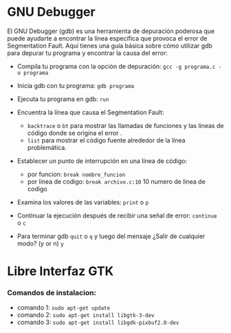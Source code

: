 # GNU Debugger

El GNU Debugger (gdb) es una herramienta de depuración poderosa que puede ayudarte a encontrar la línea específica 
que provoca el error de Segmentation Fault. Aquí tienes una guía básica sobre cómo utilizar gdb para depurar tu 
programa y encontrar la causa del error:

* Compila tu programa con la opción de depuración: ``gcc -g programa.c -o programa``
* Inicia gdb con tu programa: ``gdb programa``
* Ejecuta tu programa en gdb: ``run``
* Encuentra la línea que causa el Segmentation Fault:

    - ``backtrace`` o ``bt`` para mostrar las llamadas de funciones y las líneas de código donde se origina el error    .
    - ``list`` para mostrar el código fuente alrededor de la línea problemática.
  
* Establecer un punto de interrupción en una línea de código: 
    - por funcion: ``break nombre_funcion``
    - por linea de codigo: ``break archivo.c:10`` 10 numero de linea de codigo
  
* Examina los valores de las variables: ``print`` o ``p``
* Continuar la ejecución después de recibir una señal de error:  ``continue `` o   ``c ``
* Para terminar gdb ``quit`` o ``q`` y luego del mensaje ¿Salir de cualquier modo? (y or n) ``y``

# Libre Interfaz GTK

### Comandos de instalacion: 

* comando 1:  `sudo apt-get update`
* comando 2:  `sudo apt-get install libgtk-3-dev`
* comando 3:  `sudo apt-get install libgdk-pixbuf2.0-dev`


